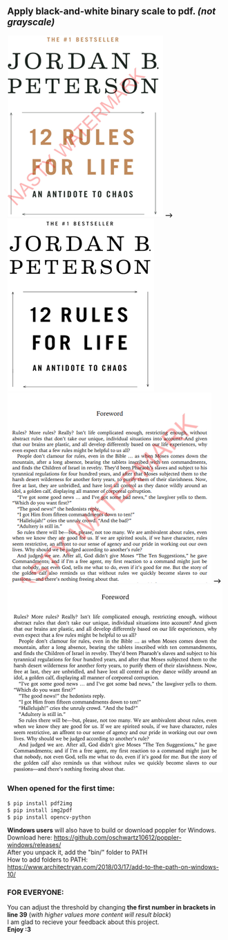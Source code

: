 ## Apply black-and-white binary scale to pdf. *(not grayscale)* <br>

![Before1.png](images/sample1before.png "Before") **-->** ![After1.png](images/sample1after.png "After")
![Before2.png](images/sample2before.png "Before") **-->** ![After2.png](images/sample2after.png "After")

### When opened for the first time:<br>
    $ pip install pdf2img  
    $ pip install img2pdf  
    $ pip install opencv-python  

**Windows users** will also have to build or download poppler for Windows.<br>
Download here: https://github.com/oschwartz10612/poppler-windows/releases/<br>
After you unpack it, add the "bin/" folder to PATH<br>
How to add folders to PATH: https://www.architectryan.com/2018/03/17/add-to-the-path-on-windows-10/<br>

### FOR EVERYONE:<br>
You can adjust the threshold by changing **the first number in brackets in line 39** (*with higher values more content will result black*)<br>
I am glad to recieve your feedback about this project.<br>
**Enjoy :3**
